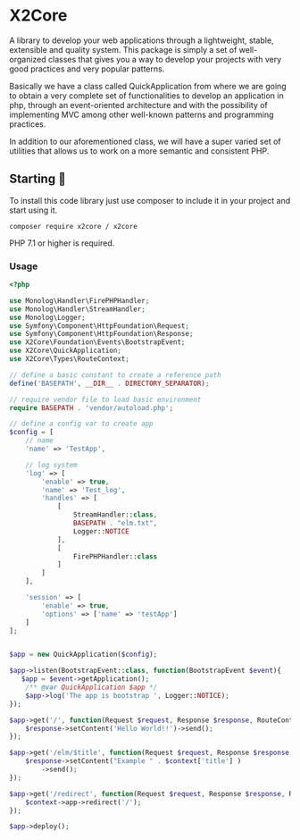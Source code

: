 # X2Core

A library to develop your web applications through a lightweight, stable, extensible and quality system. This package is simply a set of well-organized classes that gives you a way to develop your projects with very good practices and very popular patterns.

Basically we have a class called QuickApplication from where we are going to obtain a very complete set of functionalities to develop an application in php, through an event-oriented architecture and with the possibility of implementing MVC among other well-known patterns and programming practices.

In addition to our aforementioned class, we will have a super varied set of utilities that allows us to work on a more semantic and consistent PHP.

## Starting 🚀

To install this code library just use composer to include it in your project and start using it.
```
composer require x2core / x2core
```
PHP 7.1 or higher is required.

### Usage


```php
<?php

use Monolog\Handler\FirePHPHandler;
use Monolog\Handler\StreamHandler;
use Monolog\Logger;
use Symfony\Component\HttpFoundation\Request;
use Symfony\Component\HttpFoundation\Response;
use X2Core\Foundation\Events\BootstrapEvent;
use X2Core\QuickApplication;
use X2Core\Types\RouteContext;

// define a basic constant to create a reference path
define('BASEPATH', __DIR__ . DIRECTORY_SEPARATOR);

// require vendor file to load basic environment
require BASEPATH . 'vendor/autoload.php';

// define a config var to create app
$config = [
    // name
    'name' => 'TestApp',

    // log system
    'log' => [
        'enable' => true,
        'name' => 'Test_log',
        'handles' => [
            [
                StreamHandler::class,
                BASEPATH . "elm.txt",
                Logger::NOTICE
            ],
            [
                FirePHPHandler::class
            ]
        ]
    ],

    'session' => [
        'enable' => true,
        'options' => ['name' => 'testApp']
    ]
];


$app = new QuickApplication($config);

$app->listen(BootstrapEvent::class, function(BootstrapEvent $event){
   $app = $event->getApplication();
    /** @var QuickApplication $app */
    $app->log('The app is bootstrap ', Logger::NOTICE);
});

$app->get('/', function(Request $request, Response $response, RouteContext $context){
    $response->setContent('Hello World!!')->send();
});

$app->get('/elm/$title', function(Request $request, Response $response, RouteContext $context){
    $response->setContent("Example " . $context['title'] )
        ->send();
});

$app->get('/redirect', function(Request $request, Response $response, RouteContext $context){
    $context->app->redirect('/');
});

$app->deploy();
```
